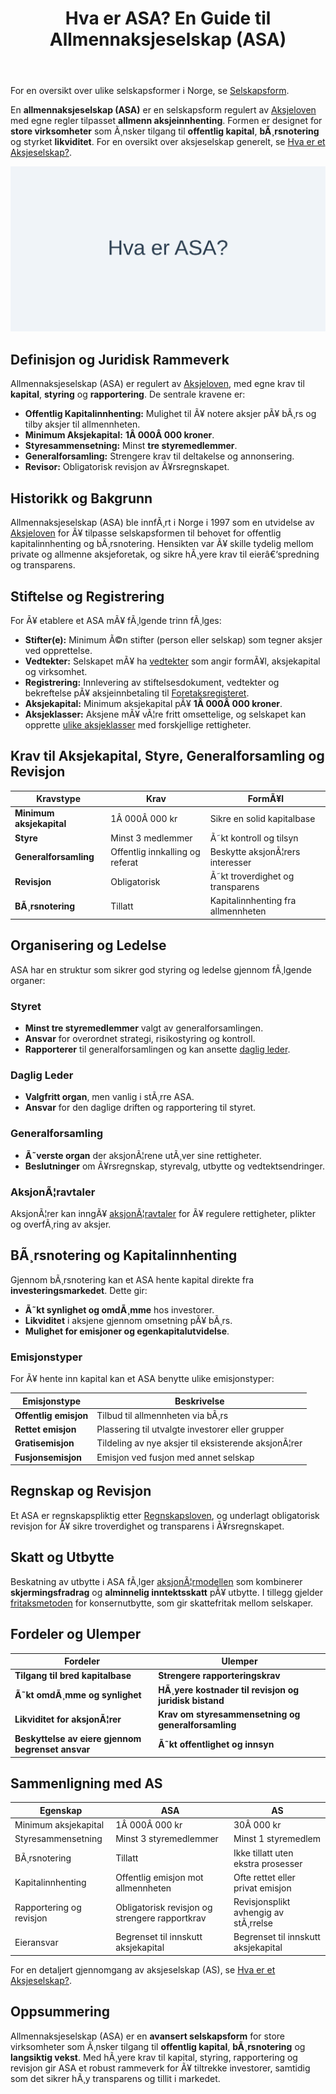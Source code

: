 ﻿---
title: "Hva er ASA? En Guide til Allmennaksjeselskap (ASA)"
meta_title: "Hva er ASA? En Guide til Allmennaksjeselskap (ASA)"
meta_description: 'For en oversikt over ulike selskapsformer i Norge, se [Selskapsform](/blogs/regnskap/selskapsform "Selskapsform: Oversikt over selskapsformer i Norge").'
slug: hva-er-asa
type: blog
layout: pages/single
---

For en oversikt over ulike selskapsformer i Norge, se [Selskapsform](/blogs/regnskap/selskapsform "Selskapsform: Oversikt over selskapsformer i Norge").

En **allmennaksjeselskap (ASA)** er en selskapsform regulert av [Aksjeloven](/blogs/regnskap/hva-er-aksjeloven "Hva er Aksjeloven? Regler for Aksjeselskaper i Norge") med egne regler tilpasset **allmenn aksjeinnhenting**. Formen er designet for **store virksomheter** som Ã¸nsker tilgang til **offentlig kapital**, **bÃ¸rsnotering** og styrket **likviditet**. For en oversikt over aksjeselskap generelt, se [Hva er et Aksjeselskap?](/blogs/regnskap/hva-er-et-aksjeselskap "Hva er et Aksjeselskap (AS)?").

![Hva er ASA? En Guide til Allmennaksjeselskap (ASA)](asa.svg)

## Definisjon og Juridisk Rammeverk

Allmennaksjeselskap (ASA) er regulert av [Aksjeloven](/blogs/regnskap/hva-er-aksjeloven "Hva er Aksjeloven? Regler for Aksjeselskaper i Norge"), med egne krav til **kapital**, **styring** og **rapportering**. De sentrale kravene er:

*   **Offentlig Kapitalinnhenting:** Mulighet til Ã¥ notere aksjer pÃ¥ bÃ¸rs og tilby aksjer til allmennheten.
*   **Minimum Aksjekapital:** **1Â 000Â 000 kroner**.
*   **Styresammensetning:** Minst **tre styremedlemmer**.
*   **Generalforsamling:** Strengere krav til deltakelse og annonsering.
*   **Revisor:** Obligatorisk revisjon av Ã¥rsregnskapet.

## Historikk og Bakgrunn

Allmennaksjeselskap (ASA) ble innfÃ¸rt i Norge i 1997 som en utvidelse av [Aksjeloven](/blogs/regnskap/hva-er-aksjeloven "Hva er Aksjeloven? Regler for Aksjeselskaper i Norge") for Ã¥ tilpasse selskapsformen til behovet for offentlig kapitalinnhenting og bÃ¸rsnotering. Hensikten var Ã¥ skille tydelig mellom private og allmenne aksjeforetak, og sikre hÃ¸yere krav til eierâ€‘spredning og transparens.

## Stiftelse og Registrering

For Ã¥ etablere et ASA mÃ¥ fÃ¸lgende trinn fÃ¸lges:

*   **Stifter(e):** Minimum Ã©n stifter (person eller selskap) som tegner aksjer ved opprettelse.
*   **Vedtekter:** Selskapet mÃ¥ ha [vedtekter](/blogs/regnskap/hva-er-vedtekter-for-aksjeselskap "Hva er Vedtekter for Aksjeselskap?") som angir formÃ¥l, aksjekapital og virksomhet.
*   **Registrering:** Innlevering av stiftelsesdokument, vedtekter og bekreftelse pÃ¥ aksjeinnbetaling til [Foretaksregisteret](/blogs/regnskap/hva-er-foretak "Hva er et Foretak? Komplett Guide til Foretaksformer i Norge").
*   **Aksjekapital:** Minimum aksjekapital pÃ¥ **1Â 000Â 000 kroner**.
*   **Aksjeklasser:** Aksjene mÃ¥ vÃ¦re fritt omsettelige, og selskapet kan opprette [ulike aksjeklasser](/blogs/regnskap/hva-er-aksjeklasser "Hva er Aksjeklasser? A-aksjer og B-aksjer Forklart") med forskjellige rettigheter.

## Krav til Aksjekapital, Styre, Generalforsamling og Revisjon

| Kravstype                   | Krav                            | FormÃ¥l                                    |
|-----------------------------|---------------------------------|-------------------------------------------|
| **Minimum aksjekapital**    | 1Â 000Â 000 kr                    | Sikre en solid kapitalbase               |
| **Styre**                   | Minst 3 medlemmer               | Ã˜kt kontroll og tilsyn                   |
| **Generalforsamling**       | Offentlig innkalling og referat | Beskytte aksjonÃ¦rers interesser           |
| **Revisjon**                | Obligatorisk                    | Ã˜kt troverdighet og transparens          |
| **BÃ¸rsnotering**            | Tillatt                         | Kapitalinnhenting fra allmennheten       |

## Organisering og Ledelse

ASA har en struktur som sikrer god styring og ledelse gjennom fÃ¸lgende organer:

### Styret

*   **Minst tre styremedlemmer** valgt av generalforsamlingen.
*   **Ansvar** for overordnet strategi, risikostyring og kontroll.
*   **Rapporterer** til generalforsamlingen og kan ansette [daglig leder](/blogs/regnskap/hva-er-daglig-leder "Hva er Daglig Leder? Rolle, Ansvar og Regnskapsmessige Forpliktelser").

### Daglig Leder

*   **Valgfritt organ**, men vanlig i stÃ¸rre ASA.
*   **Ansvar** for den daglige driften og rapportering til styret.

### Generalforsamling

*   **Ã˜verste organ** der aksjonÃ¦rene utÃ¸ver sine rettigheter.
*   **Beslutninger** om Ã¥rsregnskap, styrevalg, utbytte og vedtektsendringer.

### AksjonÃ¦ravtaler

AksjonÃ¦rer kan inngÃ¥ [aksjonÃ¦ravtaler](/blogs/regnskap/aksjonaeravtale "Hva er en AksjonÃ¦ravtale? En Omfattende Guide til AksjonÃ¦ravtaler i Norge") for Ã¥ regulere rettigheter, plikter og overfÃ¸ring av aksjer.

## BÃ¸rsnotering og Kapitalinnhenting

Gjennom bÃ¸rsnotering kan et ASA hente kapital direkte fra **investeringsmarkedet**. Dette gir:

*   **Ã˜kt synlighet og omdÃ¸mme** hos investorer.
*   **Likviditet** i aksjene gjennom omsetning pÃ¥ bÃ¸rs.
*   **Mulighet for emisjoner og egenkapitalutvidelse**.

### Emisjonstyper

For Ã¥ hente inn kapital kan et ASA benytte ulike emisjonstyper:

| Emisjonstype           | Beskrivelse                                        |
|------------------------|----------------------------------------------------|
| **Offentlig emisjon**     | Tilbud til allmennheten via bÃ¸rs                |
| **Rettet emisjon**        | Plassering til utvalgte investorer eller grupper |
| **Gratisemisjon**         | Tildeling av nye aksjer til eksisterende aksjonÃ¦rer |
| **Fusjonsemisjon**        | Emisjon ved fusjon med annet selskap             |

## Regnskap og Revisjon

Et ASA er regnskapspliktig etter [Regnskapsloven](/blogs/regnskap/hva-er-regnskap "Hva er Regnskap? En komplett guide"), og underlagt obligatorisk revisjon for Ã¥ sikre troverdighet og transparens i Ã¥rsregnskapet.

## Skatt og Utbytte

Beskatning av utbytte i ASA fÃ¸lger [aksjonÃ¦rmodellen](/blogs/regnskap/aksjonaermodellen "AksjonÃ¦rmodellen: Skattemodell for Utbytte og Gevinst") som kombinerer **skjermingsfradrag** og **alminnelig inntektsskatt** pÃ¥ utbytte. I tillegg gjelder [fritaksmetoden](/blogs/regnskap/hva-er-fritaksmetoden "Hva er Fritaksmetoden? Komplett Guide til Skattefritak for Utbytte") for konsernutbytte, som gir skattefritak mellom selskaper.

## Fordeler og Ulemper

| Fordeler                                        | Ulemper                                      |
|-------------------------------------------------|----------------------------------------------|
| **Tilgang til bred kapitalbase**                | **Strengere rapporteringskrav**              |
| **Ã˜kt omdÃ¸mme og synlighet**                    | **HÃ¸yere kostnader til revisjon og juridisk bistand** |
| **Likviditet for aksjonÃ¦rer**                   | **Krav om styresammensetning og generalforsamling** |
| **Beskyttelse av eiere gjennom begrenset ansvar** | **Ã˜kt offentlighet og innsyn**              |

## Sammenligning med AS

| Egenskap                | ASA                                            | AS                                             |
|-------------------------|------------------------------------------------|------------------------------------------------|
| Minimum aksjekapital    | 1Â 000Â 000 kr                                   | 30Â 000 kr                                      |
| Styresammensetning      | Minst 3 styremedlemmer                         | Minst 1 styremedlem                             |
| BÃ¸rsnotering            | Tillatt                                        | Ikke tillatt uten ekstra prosesser             |
| Kapitalinnhenting       | Offentlig emisjon mot allmennheten             | Ofte rettet eller privat emisjon               |
| Rapportering og revisjon| Obligatorisk revisjon og strengere rapportkrav  | Revisjonsplikt avhengig av stÃ¸rrelse           |
| Eieransvar              | Begrenset til innskutt aksjekapital            | Begrenset til innskutt aksjekapital            |

For en detaljert gjennomgang av aksjeselskap (AS), se [Hva er et Aksjeselskap?](/blogs/regnskap/hva-er-et-aksjeselskap "Hva er et Aksjeselskap (AS)?").

## Oppsummering

Allmennaksjeselskap (ASA) er en **avansert selskapsform** for store virksomheter som Ã¸nsker tilgang til **offentlig kapital**, **bÃ¸rsnotering** og **langsiktig vekst**. Med hÃ¸yere krav til kapital, styring, rapportering og revisjon gir ASA et robust rammeverk for Ã¥ tiltrekke investorer, samtidig som det sikrer hÃ¸y transparens og tillit i markedet.

